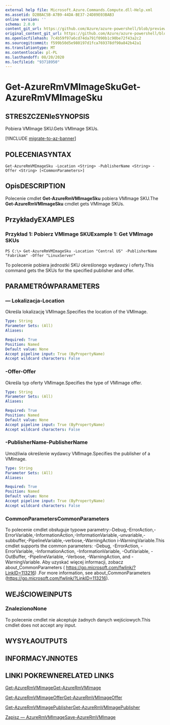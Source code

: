 ```yaml
---
external help file: Microsoft.Azure.Commands.Compute.dll-Help.xml
ms.assetid: D2BBAC5B-A7B9-44DA-BE37-24D89E03BAB3
online version: ''
schema: 2.0.0
content_git_url: https://github.com/Azure/azure-powershell/blob/preview/src/ResourceManager/Compute/Stack/Commands.Compute/help/Get-AzureRmVMImageSku.md
original_content_git_url: https://github.com/Azure/azure-powershell/blob/preview/src/ResourceManager/Compute/Stack/Commands.Compute/help/Get-AzureRmVMImageSku.md
ms.openlocfilehash: 7c4b59f97a6cd74da791f090b1c90be72f43a2c2
ms.sourcegitcommit: f599b50d5e980197d1fca769378df90a842b42a1
ms.translationtype: MT
ms.contentlocale: pl-PL
ms.lasthandoff: 08/20/2020
ms.locfileid: "93718950"
---
```

# <span data-ttu-id="6d83e-101">Get-AzureRmVMImageSku</span><span class="sxs-lookup"><span data-stu-id="6d83e-101">Get-AzureRmVMImageSku</span></span>

## <span data-ttu-id="6d83e-102">STRESZCZENIe</span><span class="sxs-lookup"><span data-stu-id="6d83e-102">SYNOPSIS</span></span>
<span data-ttu-id="6d83e-103">Pobiera VMImage SKU.</span><span class="sxs-lookup"><span data-stu-id="6d83e-103">Gets VMImage SKUs.</span></span>

[!INCLUDE [migrate-to-az-banner](../../includes/migrate-to-az-banner.md)]

## <span data-ttu-id="6d83e-104">POLECENIA</span><span class="sxs-lookup"><span data-stu-id="6d83e-104">SYNTAX</span></span>

```
Get-AzureRmVMImageSku -Location <String> -PublisherName <String> -Offer <String> [<CommonParameters>]
```

## <span data-ttu-id="6d83e-105">Opis</span><span class="sxs-lookup"><span data-stu-id="6d83e-105">DESCRIPTION</span></span>
<span data-ttu-id="6d83e-106">Polecenie cmdlet **Get-AzureRmVMImageSku** pobiera VMImage SKU.</span><span class="sxs-lookup"><span data-stu-id="6d83e-106">The **Get-AzureRmVMImageSku** cmdlet gets VMImage SKUs.</span></span>

## <span data-ttu-id="6d83e-107">Przykłady</span><span class="sxs-lookup"><span data-stu-id="6d83e-107">EXAMPLES</span></span>

### <span data-ttu-id="6d83e-108">Przykład 1: Pobierz VMImage SKU</span><span class="sxs-lookup"><span data-stu-id="6d83e-108">Example 1: Get VMImage SKUs</span></span>
```
PS C:\> Get-AzureRmVMImageSku -Location "Central US" -PublisherName "Fabrikam" -Offer "LinuxServer"
```

<span data-ttu-id="6d83e-109">To polecenie pobiera jednostki SKU określonego wydawcy i oferty.</span><span class="sxs-lookup"><span data-stu-id="6d83e-109">This command gets the SKUs for the specified publisher and offer.</span></span>

## <span data-ttu-id="6d83e-110">PARAMETRÓW</span><span class="sxs-lookup"><span data-stu-id="6d83e-110">PARAMETERS</span></span>

### <span data-ttu-id="6d83e-111">— Lokalizacja</span><span class="sxs-lookup"><span data-stu-id="6d83e-111">-Location</span></span>
<span data-ttu-id="6d83e-112">Określa lokalizację VMImage.</span><span class="sxs-lookup"><span data-stu-id="6d83e-112">Specifies the location of the VMImage.</span></span>

```yaml
Type: String
Parameter Sets: (All)
Aliases: 

Required: True
Position: Named
Default value: None
Accept pipeline input: True (ByPropertyName)
Accept wildcard characters: False
```

### <span data-ttu-id="6d83e-113">-Offer</span><span class="sxs-lookup"><span data-stu-id="6d83e-113">-Offer</span></span>
<span data-ttu-id="6d83e-114">Określa typ oferty VMImage.</span><span class="sxs-lookup"><span data-stu-id="6d83e-114">Specifies the type of VMImage offer.</span></span>

```yaml
Type: String
Parameter Sets: (All)
Aliases: 

Required: True
Position: Named
Default value: None
Accept pipeline input: True (ByPropertyName)
Accept wildcard characters: False
```

### <span data-ttu-id="6d83e-115">-PublisherName</span><span class="sxs-lookup"><span data-stu-id="6d83e-115">-PublisherName</span></span>
<span data-ttu-id="6d83e-116">Umożliwia określenie wydawcy VMImage.</span><span class="sxs-lookup"><span data-stu-id="6d83e-116">Specifies the publisher of a VMImage.</span></span>

```yaml
Type: String
Parameter Sets: (All)
Aliases: 

Required: True
Position: Named
Default value: None
Accept pipeline input: True (ByPropertyName)
Accept wildcard characters: False
```

### <span data-ttu-id="6d83e-117">CommonParameters</span><span class="sxs-lookup"><span data-stu-id="6d83e-117">CommonParameters</span></span>
<span data-ttu-id="6d83e-118">To polecenie cmdlet obsługuje typowe parametry:-Debug,-ErrorAction,-ErrorVariable,-InformationAction,-InformationVariable,-unvariable,-subbuffer,-PipelineVariable,-verbose,-WarningAction i-WarningVariable.</span><span class="sxs-lookup"><span data-stu-id="6d83e-118">This cmdlet supports the common parameters: -Debug, -ErrorAction, -ErrorVariable, -InformationAction, -InformationVariable, -OutVariable, -OutBuffer, -PipelineVariable, -Verbose, -WarningAction, and -WarningVariable.</span></span> <span data-ttu-id="6d83e-119">Aby uzyskać więcej informacji, zobacz about_CommonParameters ( https://go.microsoft.com/fwlink/?LinkID=113216) .</span><span class="sxs-lookup"><span data-stu-id="6d83e-119">For more information, see about_CommonParameters (https://go.microsoft.com/fwlink/?LinkID=113216).</span></span>

## <span data-ttu-id="6d83e-120">WEJŚCIOWE</span><span class="sxs-lookup"><span data-stu-id="6d83e-120">INPUTS</span></span>

### <span data-ttu-id="6d83e-121">Znaleziono</span><span class="sxs-lookup"><span data-stu-id="6d83e-121">None</span></span>
<span data-ttu-id="6d83e-122">To polecenie cmdlet nie akceptuje żadnych danych wejściowych.</span><span class="sxs-lookup"><span data-stu-id="6d83e-122">This cmdlet does not accept any input.</span></span>

## <span data-ttu-id="6d83e-123">WYSYŁA</span><span class="sxs-lookup"><span data-stu-id="6d83e-123">OUTPUTS</span></span>

## <span data-ttu-id="6d83e-124">INFORMACYJN</span><span class="sxs-lookup"><span data-stu-id="6d83e-124">NOTES</span></span>

## <span data-ttu-id="6d83e-125">LINKI POKREWNE</span><span class="sxs-lookup"><span data-stu-id="6d83e-125">RELATED LINKS</span></span>

[<span data-ttu-id="6d83e-126">Get-AzureRmVMImage</span><span class="sxs-lookup"><span data-stu-id="6d83e-126">Get-AzureRmVMImage</span></span>](./Get-AzureRmVMImage.md)

[<span data-ttu-id="6d83e-127">Get-AzureRmVMImageOffer</span><span class="sxs-lookup"><span data-stu-id="6d83e-127">Get-AzureRmVMImageOffer</span></span>](./Get-AzureRmVMImageOffer.md)

[<span data-ttu-id="6d83e-128">Get-AzureRmVMImagePublisher</span><span class="sxs-lookup"><span data-stu-id="6d83e-128">Get-AzureRmVMImagePublisher</span></span>](./Get-AzureRmVMImagePublisher.md)

[<span data-ttu-id="6d83e-129">Zapisz — AzureRmVMImage</span><span class="sxs-lookup"><span data-stu-id="6d83e-129">Save-AzureRmVMImage</span></span>](./Save-AzureRmVMImage.md)



